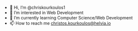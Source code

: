 - 👋 Hi, I’m @chriskourkoulos1
- 👀 I’m interested in Web Development
- 🌱 I’m currently learning Computer Science/Web Development
- 📫 How to reach me christos.kourkoulos@helvia.io

<!---
chriskourkoulos1/chriskourkoulos1 is a ✨ special ✨ repository because its `README.md` (this file) appears on your GitHub profile.
You can click the Preview link to take a look at your changes.
--->
